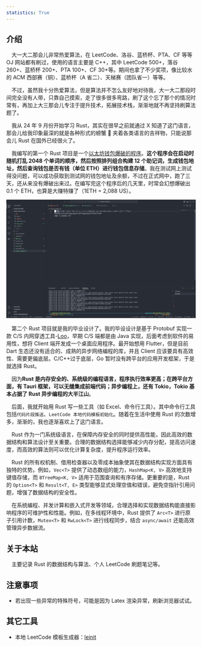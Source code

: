 ```yaml
---
statistics: True
---
```


## 介绍

&emsp;大一大二那会儿非常热爱算法，在 LeetCode、洛谷、蓝桥杯、PTA、CF 等等 OJ 网站都有刷过，使用的语言主要是 C++，其中 LeetCode 500+，落谷 260+、蓝桥杯 200+、PTA 100+、CF 30+等。期间也拿了不少奖项，像比较水的 ACM 西部赛（铜）、蓝桥杯（A 省二）、天梯赛（团队省一）等等。

&emsp;不过，虽然我十分热爱算法，但是算法并不怎么友好地对待我，大一大二那段时间完全没有人带，只靠自己摸索，走了很多很多弯路，刷了这个忘了那个的情况时常有，再加上大三那会儿专注于提升技术，拓展技术栈，渐渐地就不再坚持刷算法题了。

&emsp;我从 24 年 9 月份开始学习 Rust，其实在很早之前就通过 X 知道了这门语言，那会儿给我印象最深的就是各种形式的螃蟹 🦀 夹着各类语言的吉祥物，只能说那会儿 Rust 在国外已经很火了。

&emsp;我编写的第一个 Rust 项目是一个[以太坊钱包爆破的程序](https://github.com/NingNing0111/bip39-blasting)。**这个程序会在启动时随机打乱 2048 个单词的顺序，然后按照排列组合构建 12 个助记词，生成钱包地址，然后查询钱包是否有钱（单位 ETH）进行钱包信息存储**。我在测试网上测试得没问题，可以成功获取到测试网的钱包地址及余额，不过在正式网中，跑了三天，还从来没有爆破出来过。在编写完这个程序后的几天里，时常会幻想爆破出 0.1 个 ETH，也算是大赚特赚了（1ETH = 2,088 US）。

![alt text](images/index/bip.png)

&emsp;第二个 Rust 项目就是我的毕业设计了。我的毕设设计是基于 Protobuf 实现一款 C/S 内网穿透工具-[Loo](https://github.com/NingNing0111/Loo)，早期 C/S 端都是由 Java 实现，后面考虑到软件的易用性，想将 Client 端开发成一个桌面应用程序。最开始想用 Flutter，但是目前 Dart 生态还没有适合的、成熟的异步网络编程的库，并且 Client 应该要具有高效性、需要更偏底层。C/C++过于底层，Go 暂时没有跨平台的应用开发框架，于是就选择 Rust。

&emsp;因为**Rust 是内存安全的、系统级的编程语言，程序执行效率更高；在跨平台方面，有 Tauri 框架，可以无缝集成前端代码；异步编程上，还有 Tokio，Tokio 基本占据了 Rust 异步编程的大半江山**。

&emsp;后面，我就开始用 Rust 写一些工具（如 Excel、命令行工具）。其中命令行工具包括`代码片段推送`、`LeetCode 本地代码模板初始化`。随着在生活中使用 Rust 的次数增多，渐渐的，我也逐渐喜欢上了这门语言。

&emsp;Rust 作为一门系统级语言，在保障内存安全的同时提供高性能，因此高效的数据结构和算法设计至关重要。合理的数据结构选择能够减少内存分配，提高访问速度，而高效的算法则可以优化计算复杂度，提升程序运行效率。

&emsp;Rust 的所有权机制、借用检查器以及零成本抽象使其在数据结构实现方面具有独特的优势。例如，`Vec<T>` 提供了动态数组的能力，`HashMap<K, V>` 高效地支持键值存储，而 `BTreeMap<K, V>` 适用于范围查询和有序存储。更重要的是，Rust 的 `Option<T>` 和 `Result<T, E>` 类型能够显式处理空值和错误，避免空指针引用问题，增强了数据结构的安全性。

&emsp;在系统编程、并发计算和嵌入式开发等领域，合理选择和实现数据结构能直接影响程序的可维护性和性能。例如，在多线程环境中，Rust 提供了 `Arc<T>` 进行原子引用计数，`Mutex<T>` 和 `RwLock<T>` 进行线程同步，结合 `async/await` 还能高效管理异步数据流。

## 关于本站

&emsp;主要记录 Rust 的数据结构与算法、个人 LeetCode 刷题笔记等。

## 注意事项

- 若出现一些异常的特殊符号，可能是因为 Latex 渲染异常，刷新浏览器试试。

## 其它工具

- 本地 LeetCode 模板生成器：[leinit](https://github.com/NingNing0111/leinit)
